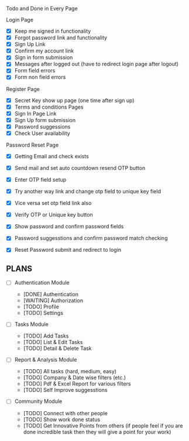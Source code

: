 Todo and Done in Every Page


Login Page

- [x] Keep me signed in functionality
- [x] Forgot password link and functionality
- [x] Sign Up Link
- [x] Confirm my account link
- [x] Sign in form submission
- [x] Messages after logged out (have to redirect login page after logout)
- [x] Form field errors
- [x] Form non field errors

Register Page

- [x] Secret Key show up page (one time after sign up)
- [x] Terms and conditions Pages
- [x] Sign In Page Link
- [x] Sign Up form submission
- [x] Password suggessions
- [x] Check User availability

Password Reset Page

- [x] Getting Email and check exists
- [x] Send mail and set auto countdown resend OTP button
- [x] Enter OTP field setup
- [x] Try another way link and change otp field to unique key field
- [x] Vice versa set otp field link also
- [x] Verify OTP or Unique key button
- [x] Show password and confirm password fields
- [x] Password suggesstions and confirm password match checking
- [x] Reset Password submit and redirect to login



PLANS
------

- [ ] Authentication Module
	- [DONE] Authentication
	- [WAITING] Authorization
	- [TODO] Profile
	- [TODO] Settings

- [ ] Tasks Module
	- [TODO] Add Tasks
	- [TODO] List & Edit Tasks
	- [TODO] Detail & Delete Task

- [ ] Report & Analysis Module
	- [TODO] All tasks (hard, medium, easy)
	- [TODO] Company & Date wise filters (etc.)
	- [TODO] Pdf & Excel Report for various filters
	- [TODO] Self Improve suggesstions

- [ ] Community Module
	- [TODO] Connect with other people
	- [TODO] Show work done status
	- [TODO] Get Innovative Points from others 
		(if people feel if you are done incredible task then they will give a point for your work)